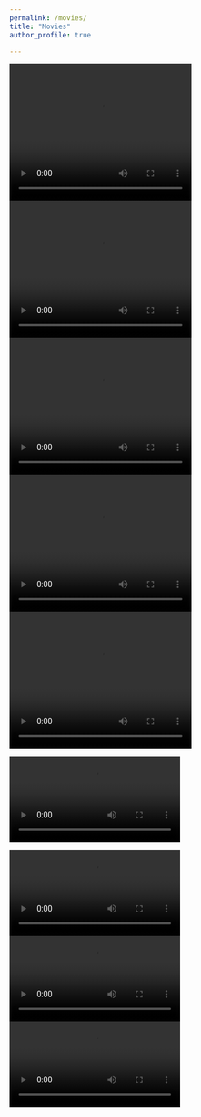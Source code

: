 ```yaml
---
permalink: /movies/
title: "Movies"
author_profile: true

---
```


<video width="320" height="240" controls>
  <source src="../movies/Ye_2.mp4" type="video/mp4">
</video>


<video width="320" height="240" controls>
  <source src="movies/Ye_2.mp4" type="video/mp4">
</video>

<video width="320" height="240" controls>
  <source src="gwstrain_M13_SFHo_rotating.mp4" type="video/mp4">
</video>


<video width="320" height="240" controls>
  <source src="https://github.com/dvartany/dvartany.github.io/blob/master/movies/Ye_2.mp4" type="video/mp4">
</video>

<video width="320" height="240" controls>
  <source src="https://github.com/dvartany/dvartany.github.io/blob/master/movies/gwstrain_M13_SFHo_rotating.mp4" type="video/mp4">
</video>

![movie](movies/Ye_2.mp4)

![movie](https://github.com/dvartany/dvartany.github.io/blob/master/movies/Ye_2.mp4)
![movie](https://github.com/dvartany/dvartany.github.io/blob/master/movies/gwstrain_M13_SFHo_rotating.mp4)
![movie](gwstrain_M13_SFHo_rotating.mp4)
